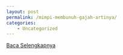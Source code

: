 ```yaml
---
layout: post
permalink: /mimpi-membunuh-gajah-artinya/
categories:
    - Uncategorized
---
```


[Baca Selengkapnya](/06)